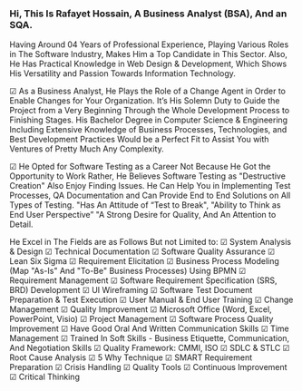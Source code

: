 ### Hi, This Is Rafayet Hossain, A Business Analyst (BSA), And an SQA.
Having Around 04 Years of Professional Experience, Playing Various Roles in The Software Industry, Makes Him a Top Candidate in This Sector. Also, He Has Practical Knowledge in Web Design & Development, Which Shows His Versatility and Passion Towards Information Technology.

☑ As a Business Analyst, He Plays the Role of a Change Agent in Order to Enable Changes for Your Organization. It’s His Solemn Duty to Guide the Project from a Very Beginning Through the Whole Development Process to Finishing Stages. His Bachelor Degree in Computer Science & Engineering Including Extensive Knowledge of Business Processes, Technologies, and Best Development Practices Would be a Perfect Fit to Assist You with Ventures of Pretty Much Any Complexity.

☑ He Opted for Software Testing as a Career Not Because He Got the Opportunity to Work Rather, He Believes Software Testing as "Destructive Creation" Also Enjoy Finding Issues. He Can Help You in Implementing Test Processes, QA Documentation and Can Provide End to End Solutions on All Types of Testing. "Has An Attitude of “Test to Break", "Ability to Think as End User Perspective” "A Strong Desire for Quality, And An Attention to Detail.

He Excel in The Fields are as Follows But not Limited to:
☑ System Analysis & Design ☑ Technical Documentation ☑ Software Quality Assurance ☑ Lean Six Sigma ☑ Requirement Elicitation ☑ Business Process Modeling (Map "As-Is" And "To-Be" Business Processes) Using BPMN ☑ Requirement Management ☑ Software Requirement Specification (SRS, BRD) Development ☑ UI Wireframing ☑ Software Test Document Preparation & Test Execution ☑ User Manual & End User Training ☑ Change Management ☑ Quality Improvement ☑ Microsoft Office (Word, Excel, PowerPoint, Visio) ☑ Project Management ☑ Software Process Quality Improvement ☑ Have Good Oral And Written Communication Skills ☑ Time Management ☑ Trained In Soft Skills - Business Etiquette, Communication, And Negotiation Skills ☑ Quality Framework: CMMI, ISO ☑ SDLC & STLC ☑ Root Cause Analysis ☑ 5 Why Technique ☑ SMART Requirement Preparation ☑ Crisis Handling ☑ Quality Tools ☑ Continuous Improvement ☑ Critical Thinking
